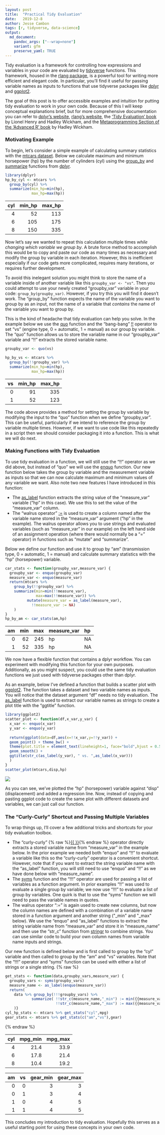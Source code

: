 ```yaml
---
layout: post
title:  "Practical Tidy Evaluation"
date:   2019-12-8
author: Jesse Cambon
tags: [r, tidyverse, data-science]
output: 
  md_document:
    pandoc_args: ["--wrap=none"]
    variant: gfm
    preserve_yaml: TRUE
---
```


Tidy evaluation is a framework for controlling how expressions and variables in your code are evaluated by [tidyverse](https://www.tidyverse.org/) functions. This framework, housed in the [rlang package](https://rlang.r-lib.org), is a powerful tool for writing more efficient and elegant code. In particular, you’ll find it useful for passing variable names as inputs to functions that use tidyverse packages like [dplyr](https://dplyr.tidyverse.org/) and [ggplot2](https://ggplot2.tidyverse.org/).

The goal of this post is to offer accessible examples and intuition for putting tidy evaluation to work in your own code. Because of this I will keep conceptual explanations brief, but for more comprehensive documentation you can refer to [dplyr’s website](https://dplyr.tidyverse.org/reference/tidyeval.html), [rlang’s website](https://rlang.r-lib.org/), the [‘Tidy Evaluation’ book](https://tidyeval.tidyverse.org/) by Lionel Henry and Hadley Wickham, and the [Metaprogramming Section of the ‘Advanced R’ book](https://adv-r.hadley.nz/metaprogramming.html) by Hadley Wickham.

### Motivating Example

To begin, let’s consider a simple example of calculating summary statistics with the [mtcars dataset](https://stat.ethz.ch/R-manual/R-devel/library/datasets/html/mtcars.html). Below we calculate maximum and minimum horsepower (hp) by the number of cylinders (cyl) using the [group\_by](https://dplyr.tidyverse.org/reference/group_by.html) and [summarize](https://dplyr.tidyverse.org/reference/summarise.html) functions from [dplyr](https://dplyr.tidyverse.org/).

``` r
library(dplyr)
hp_by_cyl <- mtcars %>% 
  group_by(cyl) %>%
  summarize(min_hp=min(hp),
            max_hp=max(hp))
```

| cyl | min\_hp | max\_hp |
| --: | ------: | ------: |
|   4 |      52 |     113 |
|   6 |     105 |     175 |
|   8 |     150 |     335 |

Now let’s say we wanted to repeat this calculation multiple times *while changing which variable we group by*. A brute force method to accomplish this would be to copy and paste our code as many times as necessary and modify the group by variable in each iteration. However, this is inefficient especially if our code gets more complicated, requires many iterations, or requires further development.

To avoid this inelegant solution you might think to store the name of a variable inside of another variable like this `groupby_var <- "vs"`. Then you could attempt to use your newly created “groupby\_var” variable in your code: `group_by(groupby_var)`. However, if you try this you will find it doesn’t work. The “group\_by” function expects the name of the variable you want to group by as an input, not the name of a variable that *contains* the name of the variable you want to group by.

This is the kind of headache that tidy evaluation can help you solve. In the example below we use the [quo](https://rlang.r-lib.org/reference/quotation.html) function and the “bang-bang” [\!\!](https://rlang.r-lib.org/reference/nse-force.html) operator to set “vs” (engine type, 0 = automatic, 1 = manual) as our group by variable. The “quo” function allows us to store the variable name in our “groupby\_var” variable and “\!\!” extracts the stored variable name.

``` r
groupby_var <- quo(vs)

hp_by_vs <- mtcars %>% 
  group_by(!!groupby_var) %>%
  summarize(min_hp=min(hp),
            max_hp=max(hp))
```

| vs | min\_hp | max\_hp |
| -: | ------: | ------: |
|  0 |      91 |     335 |
|  1 |      52 |     123 |

The code above provides a method for setting the group by variable by modifying the input to the “quo” function when we define “groupby\_var”. This can be useful, particularly if we intend to reference the group by variable multiple times. However, if we want to use code like this repeatedly in a script then we should consider packaging it into a function. This is what we will do next.

### Making Functions with Tidy Evaluation

To use tidy evaluation in a function, we will still use the “\!\!” operator as we did above, but instead of “quo” we will use the [enquo](https://rlang.r-lib.org/reference/nse-defuse.html) function. Our new function below takes the group by variable and the measurement variable as inputs so that we can now calculate maximum and minimum values of any variable we want. Also note two new features I have introduced in this function:

  - The [as\_label](https://rlang.r-lib.org/reference/as_label.html) function extracts the string value of the “measure\_var” variable (“hp” in this case). We use this to set the value of the “measure\_var” column.
  - The “walrus operator” [:=](https://rlang.r-lib.org/reference/quasiquotation.html#forcing-names) is used to create a column named after the variable name stored in the “measure\_var” argument (“hp” in the example). The walrus operator allows you to use strings and evaluated variables (such as “measure\_var” in our example) on the left hand side of an assignment operation (where there would normally be a “=” operator) in functions such as “mutate” and “summarize”.

Below we define our function and use it to group by “am” (transmission type, 0 = automatic, 1 = manual) and calculate summary statistics with the “hp” (horsepower) variable.

``` r
car_stats <- function(groupby_var,measure_var) {
  groupby_var <- enquo(groupby_var)
  measure_var <- enquo(measure_var)
  return(mtcars %>% 
    group_by(!!groupby_var) %>%
    summarize(min=min(!!measure_var),
              max=max(!!measure_var)) %>%
          mutate(measure_var = as_label(measure_var),
            !!measure_var := NA)
    )
}
hp_by_am <- car_stats(am,hp)
```

| am | min | max | measure\_var | hp |
| -: | --: | --: | :----------- | :- |
|  0 |  62 | 245 | hp           | NA |
|  1 |  52 | 335 | hp           | NA |

We now have a flexible function that contains a dplyr workflow. You can experiment with modifying this function for your own purposes. Additionally, as you might suspect, you could use the same tidy evaluation functions we just used with tidyverse packages other than dplyr.

As an example, below I’ve defined a function that builds a scatter plot with [ggplot2](https://ggplot2.tidyverse.org/). The function takes a dataset and two variable names as inputs. You will notice that the dataset argument “df” needs no tidy evaluation. The [as\_label](https://rlang.r-lib.org/reference/as_label.html) function is used to extract our variable names as strings to create a plot title with the “ggtitle” function.

``` r
library(ggplot2)
scatter_plot <- function(df,x_var,y_var) {
  x_var <- enquo(x_var)
  y_var <- enquo(y_var)
  
  return(ggplot(data=df,aes(x=!!x_var,y=!!y_var)) + 
  geom_point() + theme_bw() + 
  theme(plot.title = element_text(lineheight=1, face="bold",hjust = 0.5)) +
  geom_smooth() +
  ggtitle(str_c(as_label(y_var), " vs. ",as_label(x_var)))
  )
}
scatter_plot(mtcars,disp,hp)
```

![](/rmd_images/2019-12-8-practical-tidy-evaluation/unnamed-chunk-7-1.png)<!-- -->

As you can see, we’ve plotted the “hp” (horsepower) variable against “disp” (displacement) and added a regression line. Now, instead of copying and pasting ggplot code to create the same plot with different datasets and variables, we can just call our function.

### The “Curly-Curly” Shortcut and Passing Multiple Variables

To wrap things up, I’ll cover a few additional tricks and shortcuts for your tidy evaluation toolbox.

  - The “curly-curly” {% raw %}[{{ }}](https://www.tidyverse.org/blog/2019/06/rlang-0-4-0/){% endraw %} operator directly extracts a stored variable name from “measure\_var” in the example below. In the prior example we needed both “enquo” and “\!\!” to evaluate a variable like this so the “curly-curly” operator is a convenient shortcut. However, note that if you want to extract the string variable name with the “as\_label” function, you will still need to use “enquo” and “\!\!” as we have done below with “measure\_name”.
  - The [syms](https://rlang.r-lib.org/reference/sym.html) function and the “\!\!\!” operator are used for passing a list of variables as a function argument. In prior examples “\!\!” was used to evaluate a single group by variable; we now use “\!\!\!” to evaluate a list of group by variables. One quirk is that to use the “syms” function we will need to pass the variable names in quotes.
  - The walrus operator “:=” is again used to create new columns, but now the column names are defined with a combination of a variable name stored in a function argument and another string ("\_min" and "\_max" below). We use the “enquo” and “as\_label” functions to extract the string variable name from “measure\_var” and store it in “measure\_name” and then use the “str\_c” function from [stringr](https://stringr.tidyverse.org/) to combine strings. You can use similar code to build your own column names from variable name inputs and strings.

Our new function is defined below and is first called to group by the “cyl” variable and then called to group by the “am” and “vs” variables. Note that the “\!\!\!” operator and “syms” function can be used with either a list of strings or a single string. {% raw %}

``` r
get_stats <- function(data,groupby_vars,measure_var) {
  groupby_vars <- syms(groupby_vars)
  measure_name <- as_label(enquo(measure_var))
  return( 
    data %>% group_by(!!!groupby_vars) %>%
            summarize( !!str_c(measure_name,"_min") := min({{measure_var}}),
                       !!str_c(measure_name,"_max") := max({{measure_var}}))
    )}
cyl_hp_stats <- mtcars %>% get_stats("cyl",mpg)
gear_stats <- mtcars %>% get_stats(c("am","vs"),gear)
```

{% endraw %}

| cyl | mpg\_min | mpg\_max |
| --: | -------: | -------: |
|   4 |     21.4 |     33.9 |
|   6 |     17.8 |     21.4 |
|   8 |     10.4 |     19.2 |

| am | vs | gear\_min | gear\_max |
| -: | -: | --------: | --------: |
|  0 |  0 |         3 |         3 |
|  0 |  1 |         3 |         4 |
|  1 |  0 |         4 |         5 |
|  1 |  1 |         4 |         5 |

This concludes my introduction to tidy evaluation. Hopefully this serves as a useful starting point for using these concepts in your own code.
